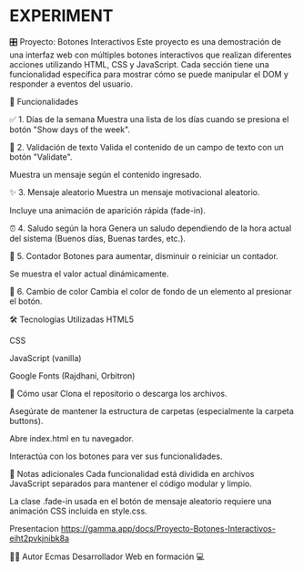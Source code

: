 # EXPERIMENT
🎛️ Proyecto: Botones Interactivos
Este proyecto es una demostración de una interfaz web con múltiples botones interactivos que realizan diferentes acciones utilizando HTML, CSS y JavaScript. Cada sección tiene una funcionalidad específica para mostrar cómo se puede manipular el DOM y responder a eventos del usuario.

🚀 Funcionalidades

✅ 1. Días de la semana
Muestra una lista de los días cuando se presiona el botón "Show days of the week".

🧪 2. Validación de texto
Valida el contenido de un campo de texto con un botón "Validate".

Muestra un mensaje según el contenido ingresado.

✨ 3. Mensaje aleatorio
Muestra un mensaje motivacional aleatorio.

Incluye una animación de aparición rápida (fade-in).

⏰ 4. Saludo según la hora
Genera un saludo dependiendo de la hora actual del sistema (Buenos días, Buenas tardes, etc.).

🔢 5. Contador
Botones para aumentar, disminuir o reiniciar un contador.

Se muestra el valor actual dinámicamente.

🎨 6. Cambio de color
Cambia el color de fondo de un elemento al presionar el botón.

🛠️ Tecnologías Utilizadas
HTML5

CSS

JavaScript (vanilla)

Google Fonts (Rajdhani, Orbitron)

🔧 Cómo usar
Clona el repositorio o descarga los archivos.

Asegúrate de mantener la estructura de carpetas (especialmente la carpeta buttons).

Abre index.html en tu navegador.

Interactúa con los botones para ver sus funcionalidades.

📌 Notas adicionales
Cada funcionalidad está dividida en archivos JavaScript separados para mantener el código modular y limpio.

La clase .fade-in usada en el botón de mensaje aleatorio requiere una animación CSS incluida en style.css.

Presentacion
https://gamma.app/docs/Proyecto-Botones-Interactivos-eiht2pvkjnibk8a

🧑‍💻 Autor
Ecmas
Desarrollador Web en formación 💻
